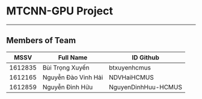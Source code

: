 # MTCNN-GPU Project
---
## Members of Team
| MSSV | Full Name | ID Github |
| ---- | ---- | -------- |
| 1612835 | Bùi Trọng Xuyến | btxuyenhcmus |
| 1612165 | Nguyễn Đào Vinh Hải | NDVHaiHCMUS |
| 1612859 | Nguyễn Đình Hữu | NguyenDinhHuu-HCMUS |
